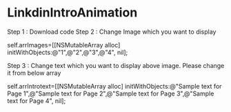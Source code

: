 # LinkdinIntroAnimation

Step 1 : Download code
Step 2 : Change Image  which you want to display

self.arrImages=[[NSMutableArray alloc] initWithObjects:@"1",@"2",@"3",@"4", nil];

Step 3 : Change text which you want to display above image. Please change it from below array

 self.arrIntrotext=[[NSMutableArray alloc] initWithObjects:@"Sample text for Page 1",@"Sample text for Page 2",@"Sample text for Page 3",@"Sample text for Page 4", nil];
    
    
    
